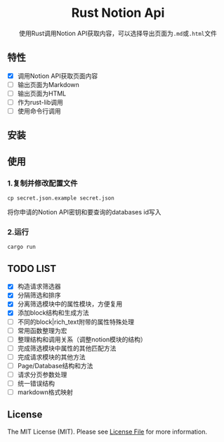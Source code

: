 <div align="center">

# Rust Notion Api
使用Rust调用Notion API获取内容，可以选择导出页面为`.md`或`.html`文件

</div>

## 特性
- [x] 调用Notion API获取页面内容
- [ ] 输出页面为Markdown
- [ ] 输出页面为HTML
- [ ] 作为rust-lib调用
- [ ] 使用命令行调用

## 安装

## 使用
### 1.复制并修改配置文件
```shell
cp secret.json.example secret.json
```
将你申请的Notion API密钥和要查询的databases id写入

### 2.运行
```shell
cargo run
```

## TODO LIST
- [x] 构造请求筛选器
- [x] 分隔筛选和排序
- [x] 分离筛选模块中的属性模块，方便复用
- [x] 添加block结构和生成方法
- [ ] 不同的block|rich_text附带的属性特殊处理
- [ ] 常用函数整理为宏
- [ ] 整理结构和调用关系（调整notion模块的结构）
- [ ] 完成筛选模块中属性的其他匹配方法
- [ ] 完成请求模块的其他方法
- [ ] Page/Database结构和方法
- [ ] 请求分页参数处理
- [ ] 统一错误结构
- [ ] markdown格式映射

## License
The MIT License (MIT). Please see [License File](LICENSE.md) for more information.
